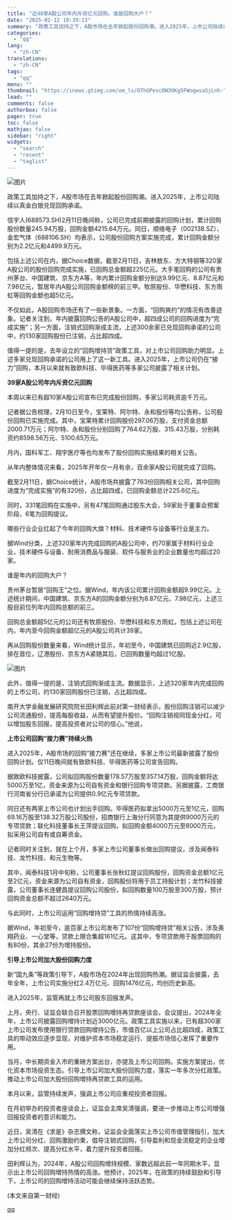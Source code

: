 ```yaml
---
title: "近40家A股公司年内斥资亿元回购，谁是回购大户？"
date: "2025-02-12 19:39:13"
summary: "政策工具加持之下，A股市场在去年掀起股份回购潮。进入2025年，上市公司陆续以真金白银兑现回购承诺。..."
categories:
  - "qq"
lang:
  - "zh-CN"
translations:
  - "zh-CN"
tags:
  - "qq"
menu: ""
thumbnail: "https://inews.gtimg.com/om_ls/O7hGPescOW3OKg5FWogwsaSjLnh-TgTx7MszMVlOjTygIAA_640360/0"
lead: ""
comments: false
authorbox: false
pager: true
toc: false
mathjax: false
sidebar: "right"
widgets:
  - "search"
  - "recent"
  - "taglist"
---
```


![图片](https://inews.gtimg.com/om_bt/OF8CDsyPt53Cb4D_D6xDIzdCu_KMsIqgm5yXGT4M0jSG0AA/641)

政策工具加持之下，A股市场在去年掀起股份回购潮。进入2025年，上市公司陆续以真金白银兑现回购承诺。

信宇人(688573.SH)2月11日晚间称，公司已完成前期披露的回购计划，累计回购股份数量245.94万股，回购金额4215.64万元。同日，顺络电子（002138.SZ）、金宏气体（688106.SH）均表示，公司股份回购方案实施完成，累计回购金额分别为2.2亿元和4499.9万元。

包括上述公司在内，据Choice数据，截至2月11日，吉林敖东、方大特钢等320家A股公司的股份回购完成实施，已回购总金额超225亿元。大手笔回购的公司有贵州茅台、中国建筑、京东方A等，年内累计回购金额分别达9.99亿元、8.87亿元和7.98亿元，暂居年内A股公司回购金额榜的前三甲。牧原股份、华懋科技、东方雨虹等回购金额也超5亿元。

不仅如此，A股回购市场还有了一些新景象。一方面，“回购爽约”的情况有改善迹象。记者关注到，年内披露回购公告的A股公司中，超四成公司的回购进度为“完成实施”；另一方面，注销式回购渐成主流，上述300余家已兑现回购承诺的公司中，约130家回购股份已注销，占比超四成。

值得一提的是，去年设立的“回购增持贷”政策工具，对上市公司回购助力明显。上述多家兑现回购承诺的公司用上了这一新工具。进入2025年，上市公司仍在“接力”回购，本月以来就有致欧科技、毕得医药等多家公司披露了相关计划。

**39家A股公司年内斥资亿元回购**

本周以来已有超10家A股公司宣布已完成股份回购，多家公司耗资逾千万元。

记者据公告梳理，2月10日至今，宝莱特、阿尔特、永和股份等均公告称，公司股份回购已实施完成。其中，宝莱特累计回购股份297.06万股，支付资金总额2000.71万元；阿尔特、永和股份分别回购了764.62万股、315.43万股，分别耗资约8598.56万元、5100.65万元。

月内，国科军工、翔宇医疗等也均发布了股份回购实施结果的相关公告。

从年内整体情况来看，2025年开年仅一月有余，百余家A股公司就完成了回购。

截至2月11日，据Choice统计，A股市场共披露了763份回购相关公司，其中回购进度为“完成实施”的有320份，占比超四成，已回购金额总计225.6亿元。

同时，331笔回购在实施中，另有47笔回购通过股东大会，59家处于董事会预案阶段，6笔为回购提议。

哪些行业企业扛起了今年的回购大旗？材料、技术硬件与设备等行业是主力。

据Wind分类，上述320家年内完成回购的A股公司中，约70家属于材料行业企业，技术硬件与设备、耐用消费品与服装、软件与服务业的企业数量也均超过20家。

谁是年内的回购大户？

贵州茅台暂居“回购王”之位。据Wind，年内该公司累计回购金额超9.99亿元。上述统计期间，中国建筑、京东方A的回购金额分别为8.87亿元、7.98亿元，上述三股目前位列年内回购总额的前三。

回购总金额超5亿元的公司还有牧原股份、华懋科技和东方雨虹。包括上述公司在内，年内至今回购金额超亿元的A股公司共计39家。

再从回购股份数量来看，Wind统计显示，年初至今，中国建筑已回购近2.9亿股，排在首位，辽港股份、京东方A紧随其后，已回购数量均超过1亿股。

![图片](https://inews.gtimg.com/om_bt/OgXXoyQOmSK7TfWs1WJYq0ppPIJ0UV1BRiaEjs0YrClEAAA/641)

此外，值得一提的是，注销式回购渐成主流。数据显示，上述320家年内完成回购的上市公司，约130家回购股份已注销，占比超四成。

南开大学金融发展研究院院长田利辉此前对第一财经表示，股份回购注销可以减少公司流通股份，提高每股收益，从而有望提升股价。“回购注销视同现金分红，可以增加股东回报，提高投资者对公司的信心。”他说，

**上市公司回购“接力赛”持续火热**

进入2025年，A股市场的回购“接力赛”还在继续，多家上市公司最新披露了股份回购计划。仅11日晚间就有致欧科技、毕得医药等公司宣告回购。

据致欧科技披露，公司拟回购股份数量178.57万股至357.14万股，回购金额将达5000万至1亿，资金来源为公司自有资金和银行回购专项贷款。另据披露，工商银行河南省分行已承诺为公司提供0.9亿元专项贷款。

同日还有两家上市公司也计划出手回购。毕得医药拟拿出5000万元至1亿元，回购69.16万股至138.32万股公司股份，招商银行上海分行同意为其提供9000万元的专项贷款；联化科技董事长王萍提议回购，拟回购金额4000万元至8000万元，拟采用公司自有或自筹资金。

记者同时关注到，就在上个月，多家上市公司董事长做出回购提议，涉及闻泰科技、龙竹科技、和元生物等。

其中，闻泰科技1月中旬称，公司董事长张秋红提议回购股份，回购资金总额1亿元至2亿元，资金来源为公司自有资金，回购股份将用于员工持股计划；龙竹科技披露，公司董事长连健昌提议回购公司股份，拟回购数量100万股至300万股，预计回购资金总额不超过2640万元。

与此同时，上市公司运用“回购增持贷”工具的热情持续高涨。

据Wind，年初至今，逾百家上市公司发布了107份“回购增持贷”相关公告，涉及奥翔药业、一心堂等，贷款上限合集超161亿元。这其中，专项贷款用于股票回购的有80份，其余27份为增持股份。

**引导上市公司加大股份回购力度**

新“国九条”等政策引导下，A股市场在2024年出现回购热潮。据证监会披露，去年全年，上市公司实施分红2.4万亿元、回购1476亿元，均创历史新高。

进入2025年，监管再就上市公司股东回报发声。

上月，央行、证监会联合召开股票回购增持再贷款座谈会。会议提出，2024年全年，上市公司披露回购增持计划近3000亿元。政策工具实施以来，已有超300家上市公司发布使用银行贷款回购增持公告，市值百亿以上公司占比超四成，政策工具的带动效应逐步显现，对维护资本市场稳定运行、提振市场信心发挥了重要作用。

当月，中长期资金入市的重磅方案出台，亦提及上市公司回购。实施方案提出，优化资本市场投资生态。引导上市公司加大股份回购力度，落实一年多次分红政策。推动上市公司加大股份回购增持再贷款工具的运用。

本月以来，监管持续发声，强调上市公司应重视投资者回报。

在月初举办的投资者座谈会上，证监会主席吴清强调，要进一步推动上市公司增强回报投资者的意识和能力。

近日，吴清在《求是》杂志撰文称，证监会全面落实上市公司市值管理指引，加大上市公司分红、回购激励约束，倡导注销式回购，引导盈利和现金流稳定的企业增加分红频次、提高分红水平，着力提升投资者回报。

田利辉认为，2024年，A股公司回购增持规模、家数远超此前一年同期水平，显示出上市公司回购增持热情的高涨。他预计，2025年，在政策的持续鼓励和引导下，上市公司的回购增持活动可能会继续保持活跃态势。

 (本文来自第一财经)

[qq](https://new.qq.com/rain/a/20250212A08HNP00)
